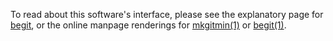 To read about this software's interface, please see the
explanatory page for [begit](http://interfaces.oxix.org/begit/),
or the online manpage renderings for 
[mkgitmin(1)](http://interfaces.oxix.org/begit/mkgitmin.1/) or
[begit(1)](http://interfaces.oxix.org/begit/begit.1/).
